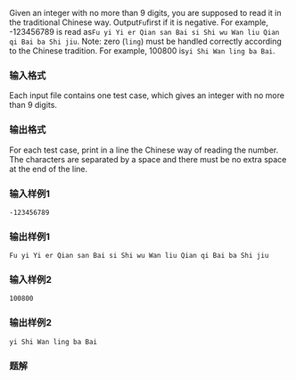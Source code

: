 Given an integer with no more than 9 digits, you are supposed to read it in the traditional Chinese way. Output`Fu`first if it is negative. For example, -123456789 is read as`Fu yi Yi er Qian san Bai si Shi wu Wan liu Qian qi Bai ba Shi jiu`. Note: zero (`ling`) must be handled correctly according to the Chinese tradition. For example, 100800 is`yi Shi Wan ling ba Bai`.
### 输入格式
Each input file contains one test case, which gives an integer with no more than 9 digits.
### 输出格式
For each test case, print in a line the Chinese way of reading the number. The characters are separated by a space and there must be no extra space at the end of the line.
### 输入样例1
```
-123456789
```
### 输出样例1
```
Fu yi Yi er Qian san Bai si Shi wu Wan liu Qian qi Bai ba Shi jiu
```
### 输入样例2
```
100800
```
### 输出样例2
```
yi Shi Wan ling ba Bai
```

### 题解
```

```
